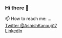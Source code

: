 ### Hi there 👋
 📫 How to reach me: ... <br>
         [Twitter @AshishKanouji17](https://twitter.com/AshishKanouji17) <br>
         [LinkedIn](https://www.linkedin.com/in/ashish-kanoujia-2b4b1a1a4/)

<!--
**Halfsoul24/Halfsoul24** is a ✨ _special_ ✨ repository because its `README.md` (this file) appears on your GitHub profile.

Here are some ideas to get you started:

- 🔭 I’m currently working on ...
- 🌱 I’m currently learning ...
- 👯 I’m looking to collaborate on ...
- 🤔 I’m looking for help with ...
- 💬 Ask me about ...
- 📫 How to reach me: ...[Twitter @AshishKanouji17](https://twitter.com/AshishKanouji17)
- 😄 Pronouns: ...
- ⚡ Fun fact: ...
-->
